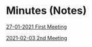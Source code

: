 # Minutes (Notes)

[27-01-2021 First Meeting](Minutes%20(Notes)%20a50e0c0a51db4615a1bcfb845eddb25a/27-01-2021%20First%20Meeting%203521934853d7460bb1a163fd66385226.md)

[2021-02-03 2nd Meeting](Minutes%20(Notes)%20a50e0c0a51db4615a1bcfb845eddb25a/2021-02-03%202nd%20Meeting%20301bd3a1c956413e8e27bc05dcb5c3a3.md)